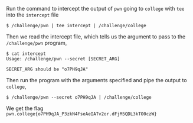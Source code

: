 Run the command to intercept the output of `pwn` going to `college` with `tee` into the `intercept` file
```
$ /challenge/pwn | tee intercept | /challenge/college
```

Then we read the intercept file, which tells us the argument to pass to the `/challenge/pwn` program,
```
$ cat intercept
Usage: /challenge/pwn --secret [SECRET_ARG]

SECRET_ARG should be "o7PH9qJA"
```

Then run the program with the arguments specified and pipe the output to `college`,
```
$ /challenge/pwn --secret o7PH9qJA | /challenge/college
```

We get the flag `pwn.college{o7PH9qJA_P3zkN4FseAeIATv2or.dFjM5QDL3kTO0czW}`